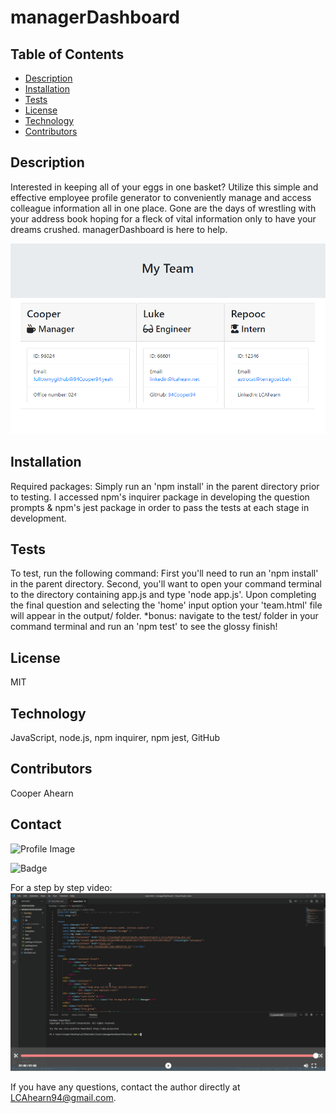 
# managerDashboard

## Table of Contents
- [Description](#description)
- [Installation](#installation)
- [Tests](#tests)
- [License](#license)
- [Technology](#technology)
- [Contributors](#contributors)

## Description
  Interested in keeping all of your eggs in one basket? Utilize this simple and effective employee profile generator to conveniently manage and access colleague information all in one place. Gone are the days of wrestling with your address book hoping for a fleck of vital information only to have your dreams crushed. managerDashboard is here to help.

![Demo Pic](./Develop/assets/demo.PNG)

## Installation
Required packages: Simply run an 'npm install' in the parent directory prior to testing. I accessed npm's inquirer package in developing the question prompts & npm's jest package in order to pass the tests at each stage in development.
  
## Tests
To test, run the following command: First you'll need to run an 'npm install' in the parent directory. Second, you'll want to open your command terminal to the directory containing app.js and type 'node app.js'. Upon completing the final question and selecting the 'home' input option your 'team.html' file will appear in the output/ folder. *bonus: navigate to the test/ folder in your command terminal and run an 'npm test' to see the glossy finish!

## License
MIT

## Technology
JavaScript, node.js, npm inquirer, npm jest, GitHub

## Contributors
Cooper Ahearn

## Contact

![Profile Image](https://github.com/94Cooper94.png?size=50)

![Badge](https://img.shields.io/badge/Github-94Cooper94-4cbbb9) 

For a step by step video:
[![Live Demo](./Develop/assets/vidDemo.PNG)](https://drive.google.com/file/d/1Duk7pp0NGIzwJGuEp8_86bjN9RYhAmQm/view)

If you have any questions, contact the author directly at LCAhearn94@gmail.com.